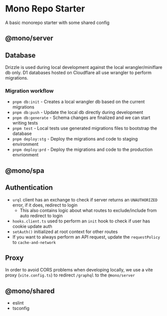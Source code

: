 # Mono Repo Starter

A basic monorepo starter with some shared config

## @mono/server

## Database

Drizzle is used during local development against the local wrangler/miniflare db only.
D1 databases hosted on Cloudflare all use wrangler to perform migrations.

### Migration workflow
- `pnpm db:init` - Creates a local wrangler db based on the current migrations
- `pnpm db:push` - Update the local db directly during development
- `pnpm db:generate` - Schema changes are finalized and we can start writing tests
- `pnpm test` - Local tests use generated migrations files to bootstrap the database
- `pnpm deploy:stg` - Deploy the migrations and code to staging environment
- `pnpm deploy:prd` - Deploy the migrations and code to the production envrionment

## @mono/spa

## Authentication
- `urql` client has an exchange to check if server returns an `UNAUTHORIZED` error, if it does, redirect to login
  - This also contains logic about what routes to exclude/include from auto redirect to login
- `hooks.client.ts` used to perform an `init` hook to check if user has cookie update auth
- `setAuth()` initialized at root context for other routes 
- If you want to always perform an API request, update the `requestPolicy` to `cache-and-network`

## Proxy

In order to avoid CORS problems when developing locally, we use a vite proxy (`vite.config.ts`) to redirect `/graphql` to the `@mono/server`

## @mono/shared
- eslint
- tsconfig